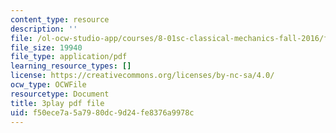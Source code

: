 ```yaml
---
content_type: resource
description: ''
file: /ol-ocw-studio-app/courses/8-01sc-classical-mechanics-fall-2016/f50ece7a5a7980dc9d24fe8376a9978c_X9K8LT7SCZ0.pdf
file_size: 19940
file_type: application/pdf
learning_resource_types: []
license: https://creativecommons.org/licenses/by-nc-sa/4.0/
ocw_type: OCWFile
resourcetype: Document
title: 3play pdf file
uid: f50ece7a-5a79-80dc-9d24-fe8376a9978c
---
```

